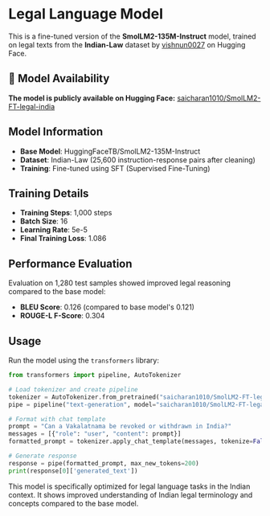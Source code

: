 # Legal Language Model

This is a fine-tuned version of the **SmolLM2-135M-Instruct** model, trained on legal texts from the **Indian-Law** dataset by [vishnun0027](https://huggingface.co/datasets/vishnun0027/Indian-Law) on Hugging Face.

## 🤗 Model Availability

**The model is publicly available on Hugging Face:** [saicharan1010/SmolLM2-FT-legal-india](https://huggingface.co/saicharan1010/SmolLM2-FT-legal-india)

## Model Information

- **Base Model**: HuggingFaceTB/SmolLM2-135M-Instruct
- **Dataset**: Indian-Law (25,600 instruction-response pairs after cleaning)
- **Training**: Fine-tuned using SFT (Supervised Fine-Tuning)

## Training Details

- **Training Steps**: 1,000 steps
- **Batch Size**: 16
- **Learning Rate**: 5e-5
- **Final Training Loss**: 1.086

## Performance Evaluation

Evaluation on 1,280 test samples showed improved legal reasoning compared to the base model:

- **BLEU Score**: 0.126 (compared to base model's 0.121)
- **ROUGE-L F-Score**: 0.304

## Usage

Run the model using the `transformers` library:

```python
from transformers import pipeline, AutoTokenizer

# Load tokenizer and create pipeline
tokenizer = AutoTokenizer.from_pretrained("saicharan1010/SmolLM2-FT-legal-india")
pipe = pipeline("text-generation", model="saicharan1010/SmolLM2-FT-legal-india")

# Format with chat template
prompt = "Can a Vakalatnama be revoked or withdrawn in India?"
messages = [{"role": "user", "content": prompt}]
formatted_prompt = tokenizer.apply_chat_template(messages, tokenize=False)

# Generate response
response = pipe(formatted_prompt, max_new_tokens=200)
print(response[0]['generated_text'])
```

This model is specifically optimized for legal language tasks in the Indian context. It shows improved understanding of Indian legal terminology and concepts compared to the base model.
